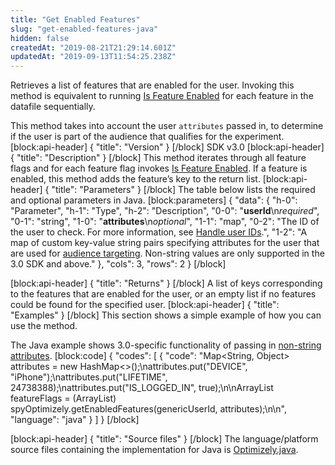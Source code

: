 ```yaml
---
title: "Get Enabled Features"
slug: "get-enabled-features-java"
hidden: false
createdAt: "2019-08-21T21:29:14.601Z"
updatedAt: "2019-09-13T11:54:25.238Z"
---
```

Retrieves a list of features that are enabled for the user. Invoking this method is equivalent to running [Is Feature Enabled](doc:is-feature-enabled-java) for each feature in the datafile sequentially.

This method takes into account the user `attributes` passed in, to determine if the user is part of the audience that qualifies for the experiment.  
[block:api-header]
{
  "title": "Version"
}
[/block]
SDK v3.0
[block:api-header]
{
  "title": "Description"
}
[/block]
This method iterates through all feature flags and for each feature flag invokes [Is Feature Enabled](doc:is-feature-enabled-java). If a feature is enabled, this method adds the feature’s key to the return list.
[block:api-header]
{
  "title": "Parameters"
}
[/block]
The table below lists the required and optional parameters in Java.
[block:parameters]
{
  "data": {
    "h-0": "Parameter",
    "h-1": "Type",
    "h-2": "Description",
    "0-0": "**userId**\n*required*",
    "0-1": "string",
    "1-0": "**attributes**\n*optional*",
    "1-1": "map",
    "0-2": "The ID of the user to check. For more information, see [Handle user IDs](doc:handle-user-ids).",
    "1-2": "A map of custom key-value string pairs specifying attributes for the user that are used for [audience targeting](doc:audiences). Non-string values are only supported in the 3.0 SDK and above."
  },
  "cols": 3,
  "rows": 2
}
[/block]

[block:api-header]
{
  "title": "Returns"
}
[/block]
A list of keys corresponding to the features that are enabled for the user, or an empty list if no features could be found for the specified user.
[block:api-header]
{
  "title": "Examples"
}
[/block]
This section shows a simple example of how you can use the method.

The Java example shows 3.0-specific functionality of passing in [non-string attributes](doc:target-audiences). 
[block:code]
{
  "codes": [
    {
      "code": "Map<String, Object> attributes = new HashMap<>();\nattributes.put(\"DEVICE\", \"iPhone\");\nattributes.put(\"LIFETIME\", 24738388);\nattributes.put(\"IS_LOGGED_IN\", true);\n\nArrayList<String> featureFlags = (ArrayList<String>) spyOptimizely.getEnabledFeatures(genericUserId, attributes);\n\n",
      "language": "java"
    }
  ]
}
[/block]

[block:api-header]
{
  "title": "Source files"
}
[/block]
The language/platform source files containing the implementation for Java is [Optimizely.java](https://github.com/optimizely/java-sdk/blob/master/core-api/src/main/java/com/optimizely/ab/Optimizely.java).